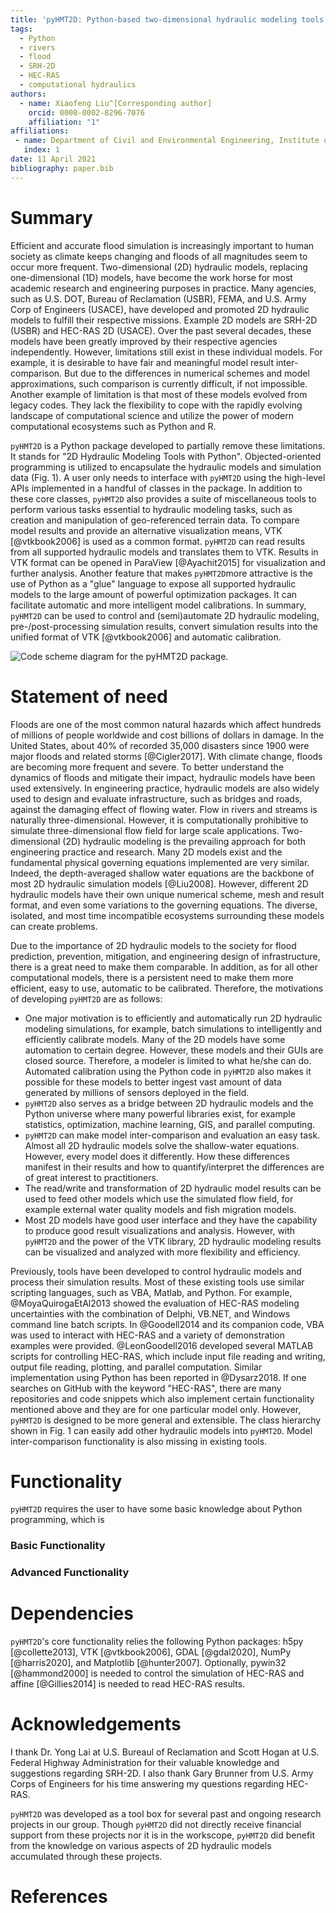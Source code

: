 ```yaml
---
title: 'pyHMT2D: Python-based two-dimensional hydraulic modeling tools'
tags:
  - Python
  - rivers
  - flood
  - SRH-2D
  - HEC-RAS
  - computational hydraulics
authors:
  - name: Xiaofeng Liu^[Corresponding author]
    orcid: 0000-0002-8296-7076
    affiliation: "1"
affiliations:
 - name: Department of Civil and Environmental Engineering, Institute of Computational and Data Sciences, The Pennsylvania State University
   index: 1
date: 11 April 2021
bibliography: paper.bib
---
```


# Summary
Efficient and accurate flood simulation is increasingly important to human society as climate keeps changing and floods of all magnitudes seem to occur more frequent. Two-dimensional (2D) hydraulic models, replacing one-dimensional (1D) models, have become the work horse for most academic research and engineering purposes in practice. Many agencies, such as U.S. DOT, Bureau of Reclamation (USBR), FEMA, and U.S. Army Corp of Engineers (USACE), have developed and promoted 2D hydraulic models to fulfill their respective missions. Example 2D models are SRH-2D (USBR) and HEC-RAS 2D (USACE). Over the past several decades, these models have been greatly improved by their respective agencies independently. However, limitations still exist in these individual models. For example, it is desirable to have fair and meaningful model result inter-comparison. But due to the differences in numerical schemes and model approximations, such comparison is currently difficult, if not impossible. Another example of limitation is that most of these models evolved from legacy codes. They lack the flexibility to cope with the rapidly evolving landscape of computational science and utilize the power of modern computational ecosystems such as Python and R. 

`pyHMT2D` is a Python package developed to partially remove these limitations. It stands for "2D Hydraulic Modeling Tools with Python". Objected-oriented programming is utilized to encapsulate the hydraulic models and simulation data (Fig. 1). A user only needs to interface with `pyHMT2D` using the high-level APIs implemented in a handful of classes in the package. In addition to these core classes, `pyHMT2D` also provides a suite of miscellaneous tools to perform various tasks essential to hydraulic modeling tasks, such as creation and manipulation of geo-referenced terrain data. To compare model results and provide an alternative visualization means, VTK [@vtkbook2006] is used as a common format. `pyHMT2D` can read results from all supported hydraulic models and translates them to VTK. Results in VTK format can be opened in ParaView [@Ayachit2015] for visualization and further analysis. Another feature that makes `pyHMT2D`more attractive is the use of Python as a "glue" language to expose all supported hydraulic models to the large amount of powerful optimization packages. It can facilitate automatic and more intelligent model calibrations. In summary, `pyHMT2D` can be used to control and (semi)automate 2D hydraulic modeling, pre-/post-processing simulation results, convert simulation results into the unified format of VTK [@vtkbook2006] and automatic calibration.

![Code scheme diagram for the `pyHMT2D` package.](./figures/package_scheme_diagram.png)


# Statement of need

Floods are one of the most common natural hazards which affect hundreds of millions of people worldwide and cost billions of dollars in damage. In the United States, about 40\% of recorded 35,000 disasters since 1900 were major floods and related storms [@Cigler2017]. With
climate change, floods are becoming more frequent and severe. To better understand the dynamics of floods and mitigate their impact, hydraulic models have been used extensively. In engineering practice, hydraulic models are also widely used to design and evaluate infrastructure, such as bridges and roads, against the damaging effect of flowing water. Flow in rivers and streams is naturally three-dimensional. However, it is computationally prohibitive to simulate three-dimensional flow field for large scale applications.   Two-dimensional (2D) hydraulic modeling is the prevailing approach for both engineering practice and research. Many 2D models exist and the fundamental physical governing equations implemented are very similar. Indeed, the depth-averaged shallow water equations are the backbone of most 2D hydraulic simulation models [@Liu2008]. However, different 2D hydraulic models have their own unique numerical scheme, mesh and result format, and even some variations to the governing equations. The diverse, isolated, and most time incompatible ecosystems surrounding these models can create problems. 

Due to the importance of 2D hydraulic models to the society for flood prediction, prevention, mitigation, and engineering design of infrastructure, there is a great need to make them comparable. In addition, as for all other computational models, there is a persistent need to make them more efficient, easy to use, automatic to be calibrated. Therefore, the motivations of developing `pyHMT2D` are as follows:

- One major motivation is to efficiently and automatically run 2D hydraulic modeling simulations, for example, batch simulations to intelligently and efficiently calibrate models. Many of the 2D models have some automation to certain degree. However, these models and their GUIs are closed source. Therefore, a modeler is limited to what he/she can do. Automated calibration using the Python code in `pyHMT2D` also makes it possible for these models to better ingest vast amount of data generated by millions of sensors deployed in the field.
- `pyHMT2D` also serves as a bridge between 2D hydraulic models and the Python universe where many powerful libraries exist, for example statistics, optimization, machine learning, GIS, and parallel computing.
- `pyHMT2D` can make model inter-comparison and evaluation an easy task. Almost all 2D hydraulic models solve the shallow-water equations. However, every model does it differently. How these differences manifest in their results and how to quantify/interpret the differences are of great interest to practitioners.
- The read/write and transformation of 2D hydraulic model results can be used to feed other models which use the simulated flow field, for example external water quality models and fish migration models.
- Most 2D models have good user interface and they have the capability to produce good result visualizations and analysis. However, with `pyHMT2D` and the power of the VTK library, 2D hydraulic modeling results can be visualized and analyzed with more flexibility and efficiency.

Previously, tools have been developed to control hydraulic models and process their simulation results. Most of these existing tools use similar scripting languages, such as VBA, Matlab, and Python. For example, @MoyaQuirogaEtAl2013 showed the evaluation of HEC-RAS modeling uncertainties with the combination of Delphi, VB.NET, and Windows command line batch scripts. In @Goodell2014 and its companion code, VBA was used to interact with HEC-RAS and a variety of demonstration examples were provided. @LeonGoodell2016 developed several MATLAB scripts for controlling HEC-RAS, which include input file reading and writing, output file reading, plotting, and parallel computation. Similar implementation using Python has been reported in @Dysarz2018. If one searches on GitHub with the keyword "HEC-RAS", there are many repositories and code snippets which also implement certain functionality mentioned above and they are for one particular model only. However, `pyHMT2D` is designed to be more general and extensible. The class hierarchy shown in Fig. 1 can easily add other hydraulic models into `pyHMT2D`. Model inter-comparison functionality is also missing in existing tools.  

# Functionality

`pyHMT2D` requires the user to have some basic knowledge about Python programming, which is 


### Basic Functionality


### Advanced Functionality


# Dependencies

`pyHMT2D`'s  core functionality relies the following Python packages: h5py [@collette2013], VTK [@vtkbook2006], GDAL [@gdal2020], NumPy [@harris2020], and Matplotlib [@hunter2007]. Optionally, pywin32 [@hammond2000] is needed to control the simulation of HEC-RAS and affine [@Gillies2014] is needed to read HEC-RAS results. 

# Acknowledgements

I thank Dr. Yong Lai at U.S. Bureaul of Reclamation and Scott Hogan at U.S. Federal Highway Administration for their valuable knowledge and suggestions regarding SRH-2D. I also thank Gary Brunner from U.S. Army Corps of Engineers for his time answering my questions regarding HEC-RAS.

`pyHMT2D` was developed as a tool box for several past and ongoing research projects in our group. Though `pyHMT2D` did not directly receive financial support from these projects nor it is in the workscope, `pyHMT2D` did benefit from the knowledge on various aspects of 2D hydraulic models accumulated through these projects. 

# References

